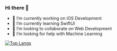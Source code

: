 ### Hi there 👋

* 🔭 I’m currently working on iOS Development
* 🌱 I’m currently learning SwiftUI
* 👯 I’m looking to collaborate on Web Development
* 🤔 I’m looking for help with Machine Learning

[![Top Langs](https://github-readme-stats.vercel.app/api/top-langs/?username=curet&layout=compact)](https://github.com/curet/github-readme-stats)

<!--
**curet/curet** is a ✨ _special_ ✨ repository because its `README.md` (this file) appears on your GitHub profile.


Here are some ideas to get you started:

* 🔭 I’m currently working on iOS Development
* 🌱 I’m currently learning SwiftUI
* 👯 I’m looking to collaborate on Machine Learning Projects
* 🤔 I’m looking for help with Web Development
- 💬 Ask me about ...
- 📫 How to reach me: ...
- 😄 Pronouns: ...
- ⚡ Fun fact: ...
-->



